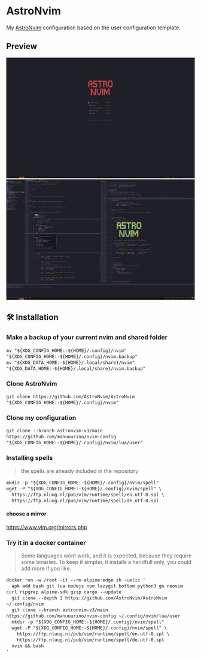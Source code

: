 # AstroNvim

My [AstroNvim](https://github.com/AstroNvim/AstroNvim) configuration based on
the user configuration template.

## Preview

![Dasboard](./assets/dashboard.png)
![Overview](./assets/editing.png)

<!-- TODO: requirements
## Requirements
- cargo
- node
- lua
- deno
...

### Archlinux

```shell
sudo pacman -S
``` -->

## 🛠️ Installation

### Make a backup of your current nvim and shared folder

```shell
mv "${XDG_CONFIG_HOME:-${HOME}/.config}/nvim" "${XDG_CONFIG_HOME:-${HOME}/.config}/nvim.backup"
mv "${XDG_DATA_HOME:-${HOME}/.local/share}/nvim" "${XDG_DATA_HOME:-${HOME}/.local/share}/nvim.backup"
```

### Clone AstroNvim

```shell
git clone https://github.com/AstroNvim/AstroNvim "${XDG_CONFIG_HOME:-${HOME}/.config}/nvim"
```

### Clone my configuration

```shell
git clone --branch astronvim-v3/main https://github.com/manuuurino/nvim-config "${XDG_CONFIG_HOME:-${HOME}/.config}/nvim/lua/user"
```

### Installing spells

> the spells are already included in the repository

```shell
mkdir -p "${XDG_CONFIG_HOME:-${HOME}/.config}/nvim/spell"
wget -P "${XDG_CONFIG_HOME:-${HOME}/.config}/nvim/spell" \
  https://ftp.nluug.nl/pub/vim/runtime/spell/en.utf-8.spl \
  https://ftp.nluug.nl/pub/vim/runtime/spell/de.utf-8.spl
```

#### choose a mirror

https://www.vim.org/mirrors.php

### Try it in a docker container

> Some languages wont work, and it is expected, because they require some
> binaries. To keep it simpler, it installs a handfull only, you could add more
> if you like.

<!-- credits: https://github.com/AstroNvim/docs/blob/8646dd525c476fdb7429c310f4ff8018bf2f285f/src/content/docs/index.mdx#L106-L114 -->

```shell
docker run -w /root -it --rm alpine:edge sh -uelic '
  apk add bash git lua nodejs npm lazygit bottom python3 go neovim curl ripgrep alpine-sdk gzip cargo --update
  git clone --depth 1 https://github.com/AstroNvim/AstroNvim ~/.config/nvim
  git clone --branch astronvim-v3/main https://github.com/manuuurino/nvim-config ~/.config/nvim/lua/user
  mkdir -p "${XDG_CONFIG_HOME:-${HOME}/.config}/nvim/spell"
  wget -P "${XDG_CONFIG_HOME:-${HOME}/.config}/nvim/spell" \
    https://ftp.nluug.nl/pub/vim/runtime/spell/en.utf-8.spl \
    https://ftp.nluug.nl/pub/vim/runtime/spell/de.utf-8.spl
  nvim && bash
'
```
